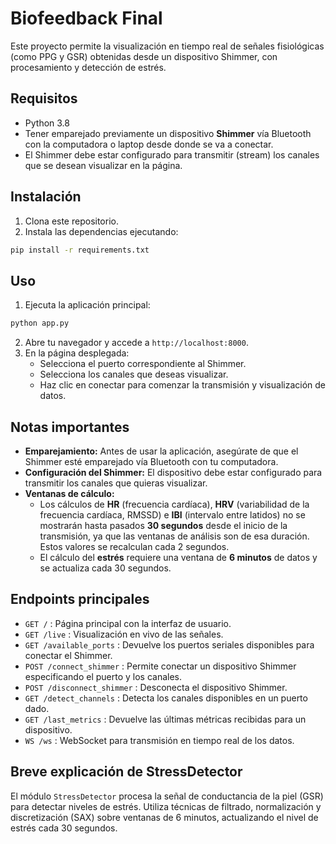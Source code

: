# Biofeedback Final

Este proyecto permite la visualización en tiempo real de señales fisiológicas (como PPG y GSR) obtenidas desde un dispositivo Shimmer, con procesamiento y detección de estrés.

## Requisitos

- Python 3.8
- Tener emparejado previamente un dispositivo **Shimmer** vía Bluetooth con la computadora o laptop desde donde se va a conectar.
- El Shimmer debe estar configurado para transmitir (stream) los canales que se desean visualizar en la página.

## Instalación

1. Clona este repositorio.
2. Instala las dependencias ejecutando:

```bash
pip install -r requirements.txt
```

## Uso

1. Ejecuta la aplicación principal:

```bash
python app.py
```

2. Abre tu navegador y accede a `http://localhost:8000`.
3. En la página desplegada:
   - Selecciona el puerto correspondiente al Shimmer.
   - Selecciona los canales que deseas visualizar.
   - Haz clic en conectar para comenzar la transmisión y visualización de datos.

## Notas importantes

- **Emparejamiento:** Antes de usar la aplicación, asegúrate de que el Shimmer esté emparejado vía Bluetooth con tu computadora.
- **Configuración del Shimmer:** El dispositivo debe estar configurado para transmitir los canales que quieras visualizar.
- **Ventanas de cálculo:**
  - Los cálculos de **HR** (frecuencia cardíaca), **HRV** (variabilidad de la frecuencia cardíaca, RMSSD) e **IBI** (intervalo entre latidos) no se mostrarán hasta pasados **30 segundos** desde el inicio de la transmisión, ya que las ventanas de análisis son de esa duración. Estos valores se recalculan cada 2 segundos.
  - El cálculo del **estrés** requiere una ventana de **6 minutos** de datos y se actualiza cada 30 segundos.

## Endpoints principales

- `GET /` : Página principal con la interfaz de usuario.
- `GET /live` : Visualización en vivo de las señales.
- `GET /available_ports` : Devuelve los puertos seriales disponibles para conectar el Shimmer.
- `POST /connect_shimmer` : Permite conectar un dispositivo Shimmer especificando el puerto y los canales.
- `POST /disconnect_shimmer` : Desconecta el dispositivo Shimmer.
- `GET /detect_channels` : Detecta los canales disponibles en un puerto dado.
- `GET /last_metrics` : Devuelve las últimas métricas recibidas para un dispositivo.
- `WS /ws` : WebSocket para transmisión en tiempo real de los datos.

## Breve explicación de StressDetector

El módulo `StressDetector` procesa la señal de conductancia de la piel (GSR) para detectar niveles de estrés. Utiliza técnicas de filtrado, normalización y discretización (SAX) sobre ventanas de 6 minutos, actualizando el nivel de estrés cada 30 segundos.

